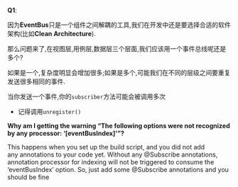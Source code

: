 

**Q1**:

因为**EventBus**只是一个组件之间解耦的工具,我们在开发中还是要选择合适的软件架构(比如**Clean Architecture**).

那么问题来了,在视图层,用例层,数据层三个层面,我们应该用一个事件总线呢还是多个?

如果是一个,复杂度明显会增加很多;如果是多个,可能我们在不同的层级之间要重复发送很多相同的事件.



当你发送一个事件,你的`subscriber`方法可能会被调用多次

- 记得调用`unregister()`



**Why am I getting the warning “The following options were not recognized by any processor: ‘[eventBusIndex]'”?**

This happens when you set up the build script, and you did not add any annotations to your code yet. Without any @Subscribe annotations, annotation processor for indexing will not be triggered to consume the ‘eventBusIndex’ option. So, just add some @Subscribe annotations and you should be fine
